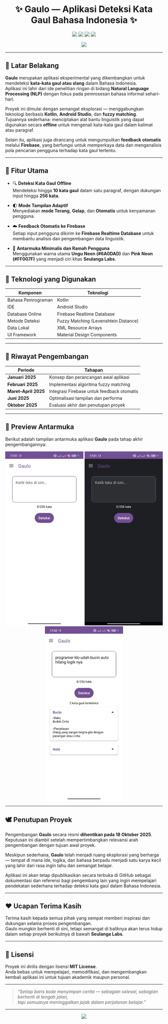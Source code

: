 <h1 align="center">✨ Gaulo — Aplikasi Deteksi Kata Gaul Bahasa Indonesia ✨</h1>

<p align="center">
  <img src="https://img.shields.io/badge/status-concluded-lightgrey?style=for-the-badge" />
  <img src="https://img.shields.io/badge/version-v1.0Beta-blueviolet?style=for-the-badge" />
  <img src="https://img.shields.io/badge/platform-Android-green?style=for-the-badge" />
  <img src="https://img.shields.io/badge/license-MIT-yellow?style=for-the-badge" />
</p>

<p align="center">
  <img src="https://img.shields.io/badge/made%20by-Seulanga%20Labs-6A0DAD?style=for-the-badge" />
</p>

---

## 📖 Latar Belakang

**Gaulo** merupakan aplikasi eksperimental yang dikembangkan untuk mendeteksi **kata-kata gaul atau slang** dalam Bahasa Indonesia.  
Aplikasi ini lahir dari ide penelitian ringan di bidang **Natural Language Processing (NLP)** dengan fokus pada pemrosesan bahasa informal sehari-hari.

Proyek ini dimulai dengan semangat eksplorasi — menggabungkan teknologi berbasis **Kotlin**, **Android Studio**, dan **fuzzy matching**.  
Tujuannya sederhana: menciptakan alat bantu linguistik yang dapat digunakan secara **offline** untuk mengenali kata-kata gaul dalam kalimat atau paragraf.

Selain itu, aplikasi juga dirancang untuk mengumpulkan **feedback otomatis** melalui **Firebase**, yang berfungsi untuk memperkaya data dan menganalisis pola pencarian pengguna terhadap kata gaul tertentu.

---

## 🧩 Fitur Utama

- 🔍 **Deteksi Kata Gaul Offline**  
  Mendeteksi hingga **10 kata gaul** dalam satu paragraf, dengan dukungan input hingga **256 kata**.

- 🌓 **Mode Tampilan Adaptif**  
  Menyediakan **mode Terang**, **Gelap**, dan **Otomatis** untuk kenyamanan pengguna.

- ☁️ **Feedback Otomatis ke Firebase**  
  Setiap input pengguna dikirim ke **Firebase Realtime Database** untuk membantu analisis dan pengembangan data linguistik.

- 🎨 **Antarmuka Minimalis dan Ramah Pengguna**  
  Menggunakan warna utama **Ungu Neon (#6A0DAD)** dan **Pink Neon (#FF007F)** yang menjadi ciri khas **Seulanga Labs**.

---

## 🧠 Teknologi yang Digunakan

| Komponen | Teknologi |
|-----------|------------|
| Bahasa Pemrograman | Kotlin |
| IDE | Android Studio |
| Database Online | Firebase Realtime Database |
| Metode Deteksi | Fuzzy Matching (Levenshtein Distance) |
| Data Lokal | XML Resource Arrays |
| UI Framework | Material Design Components |

---

## 🧾 Riwayat Pengembangan

| Periode | Tahapan |
|----------|----------|
| **Januari 2025** | Konsep dan perancangan awal aplikasi |
| **Februari 2025** | Implementasi algoritma fuzzy matching |
| **Maret–April 2025** | Integrasi Firebase untuk feedback otomatis |
| **Juni 2025** | Optimalisasi tampilan dan performa |
| **Oktober 2025** | Evaluasi akhir dan penutupan proyek |

---

## 📸 Preview Antarmuka

Berikut adalah tampilan antarmuka aplikasi **Gaulo** pada tahap akhir pengembangannya:

<p align="center">
  <img src="assets/screenshots/mode_terang.jpg" width="250" alt="Tampilan Mode Terang" />
  <img src="assets/screenshots/mode_gelap.jpg" width="250" alt="Tampilan Mode Gelap" />
  <img src="assets/screenshots/hasil_deteksi.jpg" width="250" alt="Hasil Deteksi" />
</p>


---

## 🕊️ Penutupan Proyek

Pengembangan **Gaulo** secara resmi **dihentikan pada 18 Oktober 2025**.  
Keputusan ini diambil setelah mempertimbangkan relevansi arah pengembangan dengan tujuan awal proyek.  

Meskipun sederhana, **Gaulo** telah menjadi ruang eksplorasi yang berharga — tempat di mana ide, logika, dan bahasa berpadu menjadi satu karya kecil yang lahir dari rasa ingin tahu dan semangat belajar.

Aplikasi ini akan tetap dipublikasikan secara terbuka di GitHub sebagai dokumentasi dan referensi bagi pengembang lain yang ingin mempelajari pendekatan sederhana terhadap deteksi kata gaul dalam Bahasa Indonesia.

---

## ❤️ Ucapan Terima Kasih

Terima kasih kepada semua pihak yang sempat memberi inspirasi dan dukungan selama proses pengembangan.  
Gaulo mungkin berhenti di sini, tetapi semangat di baliknya akan terus hidup dalam setiap proyek berikutnya di bawah **Seulanga Labs**.

---

## 📂 Lisensi

Proyek ini dirilis dengan lisensi **MIT License**.  
Anda bebas untuk mempelajari, memodifikasi, dan mengembangkan kembali aplikasi ini untuk tujuan akademik maupun personal.

---

> _“Setiap baris kode menyimpan cerita — sebagian selesai, sebagian berhenti di tengah jalan,  
> tapi semuanya meninggalkan jejak dalam perjalanan belajar.”_

---

<p align="center">
  <img src="https://img.shields.io/badge/Seulanga%20Labs-%F0%9F%8C%B8-FF007F?style=for-the-badge" />
</p>
